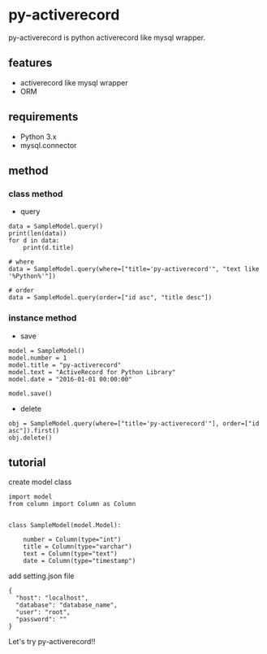 # py-activerecord
py-activerecord is python activerecord like mysql wrapper.

## features
- activerecord like mysql wrapper
- ORM

## requirements
- Python 3.x
- mysql.connector

## method
### class method
- query
```
data = SampleModel.query()
print(len(data))
for d in data:
    print(d.title)

# where
data = SampleModel.query(where=["title='py-activerecord'", "text like '%Python%'"])

# order
data = SampleModel.query(order=["id asc", "title desc"])
```
### instance method
- save
```
model = SampleModel()
model.number = 1
model.title = "py-activerecord"
model.text = "ActiveRecord for Python Library"
model.date = "2016-01-01 00:00:00"

model.save()
```
- delete
```
obj = SampleModel.query(where=["title='py-activerecord'"], order=["id asc"]).first()
obj.delete()
```

## tutorial
create model class
```
import model
from column import Column as Column


class SampleModel(model.Model):

    number = Column(type="int")
    title = Column(type="varchar")
    text = Column(type="text")
    date = Column(type="timestamp")
```

add setting.json file
```
{
  "host": "localhost",
  "database": "database_name",
  "user": "root",
  "password": ""
}
```

Let's try py-activerecord!!
